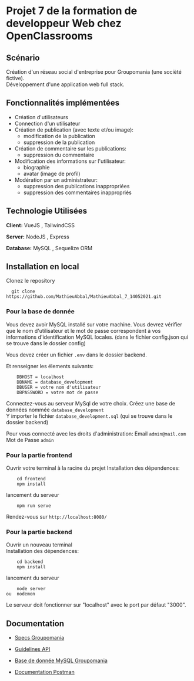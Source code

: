 # Projet 7 de la formation de developpeur Web  chez **OpenClassrooms**  
## Scénario
Création d'un réseau social d'entreprise pour Groupomania (une socièté fictive).  
Développement d'une application web full stack.
## Fonctionnalités implémentées   
* Création d'utilisateurs  
* Connection d'un utilisateur  
* Création de publication (avec texte et/ou image):
    * modification de la publication    
    * suppression de la publication  
* Création de commentaire sur les publications:
    * suppression du commentaire
* Modification des informations sur l'utilisateur:  
    * biographie
    * avatar (image de profil)
* Modération par un administrateur:  
    * suppression des publications inappropriées
    * suppression des commentaires inappropriés      
## Technologie Utilisées

**Client:**  VueJS , TailwindCSS

**Server:** NodeJS , Express

**Database:** MySQL , Sequelize ORM
## Installation en local
Clonez le repository
```
  git clone https://github.com/MathieuAbbal/MathieuAbbal_7_14052021.git
```
### Pour la base de donnée  

Vous devez avoir MySQL installé sur votre machine.
Vous devrez vérifier que le nom d'utilisateur et le mot de passe correspondent à vos informations d'identification MySQL locales.
(dans le fichier config.json qui se trouve dans le dossier config)

Vous devez créer un fichier ```.env``` dans le dossier backend.

Et renseigner les élements suivants:
```
    DBHOST = localhost
    DBNAME = database_development
    DBUSER = votre nom d'utilisateur
    DBPASSWORD = votre mot de passe 
```
Connectez-vous au serveur MySql de votre choix.
Créez une base de données nommée ```database_development```  
Y importer le fichier ```database_development.sql``` (qui se trouve dans le dossier backend)

Pour vous connecté avec les droits d'administration:
    Email ```admin@mail.com```  
    Mot de Passe ```admin```  

### Pour la partie frontend    
Ouvrir votre terminal à la racine du projet
Installation des dépendences:
```
    cd frontend
    npm install
```
lancement du serveur
```
    npm run serve
```
Rendez-vous sur ```http://localhost:8080/```
### Pour la partie backend
Ouvrir un nouveau terminal  
Installation des dépendences:
```
    cd backend
    npm install
````
lancement du serveur
```
    node server
ou  nodemon
```
Le serveur doit fonctionner sur "localhost" avec le port par défaut "3000".  
## Documentation  

- [Specs Groupomania](https://s3-eu-west-1.amazonaws.com/course.oc-static.com/projects/DWJ_FR_P7/Groupomania_Specs_FR_DWJ_VF.pdf)

- [Guidelines API](https://docs.google.com/spreadsheets/d/1BfpuqTKowLgN8UCJKqP31VnYWhotR0pF4Kjd7QdE8T4/edit?usp=sharing)  

- [Base de donnée MySQL Groupomania](https://docs.google.com/spreadsheets/d/1t_zl2QYMNdrqLJOQsk6VaDG1qoQEUeoTCdlDsAuto3s/edit?usp=sharing)  

- [Documentation Postman](https://documenter.getpostman.com/view/15223026/Tzscomr7)

